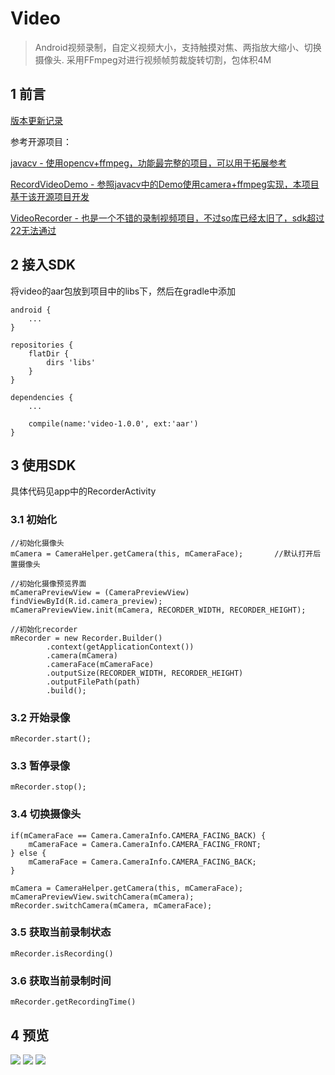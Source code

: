 # Video

> Android视频录制，自定义视频大小，支持触摸对焦、两指放大缩小、切换摄像头. 采用FFmpeg对进行视频帧剪裁旋转切割，包体积4M


## 1 前言

[版本更新记录](https://gitlab.oneitfarm.com/idg-public/VideoAndroid/tags)

参考开源项目：

[javacv - 使用opencv+ffmpeg，功能最完整的项目，可以用于拓展参考](https://github.com/bytedeco/javacv)

[RecordVideoDemo - 参照javacv中的Demo使用camera+ffmpeg实现，本项目基于该开源项目开发](https://github.com/szitguy/RecordVideoDemo)

[VideoRecorder - 也是一个不错的录制视频项目，不过so库已经太旧了，sdk超过22无法通过](https://github.com/qdrzwd/VideoRecorder)

## 2 接入SDK

将video的aar包放到项目中的libs下，然后在gradle中添加

```
android {
    ...
}

repositories {
    flatDir {
        dirs 'libs'
    }
}

dependencies {
    ...

    compile(name:'video-1.0.0', ext:'aar')
}

```

## 3 使用SDK

具体代码见app中的RecorderActivity

### 3.1 初始化

```
//初始化摄像头
mCamera = CameraHelper.getCamera(this, mCameraFace);       //默认打开后置摄像头

//初始化摄像预览界面
mCameraPreviewView = (CameraPreviewView) findViewById(R.id.camera_preview);
mCameraPreviewView.init(mCamera, RECORDER_WIDTH, RECORDER_HEIGHT);

//初始化recorder
mRecorder = new Recorder.Builder()
        .context(getApplicationContext())
        .camera(mCamera)
        .cameraFace(mCameraFace)
        .outputSize(RECORDER_WIDTH, RECORDER_HEIGHT)
        .outputFilePath(path)
        .build();
```

### 3.2 开始录像

```
mRecorder.start();
```

### 3.3 暂停录像

```
mRecorder.stop();
```

### 3.4 切换摄像头

```
if(mCameraFace == Camera.CameraInfo.CAMERA_FACING_BACK) {
    mCameraFace = Camera.CameraInfo.CAMERA_FACING_FRONT;
} else {
    mCameraFace = Camera.CameraInfo.CAMERA_FACING_BACK;
}

mCamera = CameraHelper.getCamera(this, mCameraFace);
mCameraPreviewView.switchCamera(mCamera);
mRecorder.switchCamera(mCamera, mCameraFace);
```

### 3.5 获取当前录制状态

```
mRecorder.isRecording()
```

### 3.6 获取当前录制时间

```
mRecorder.getRecordingTime()
```

## 4 预览

![](https://gitlab.oneitfarm.com/idg-public/VideoAndroid/raw/master/preview/1.jpg)
![](https://gitlab.oneitfarm.com/idg-public/VideoAndroid/raw/master/preview/2.jpg)
![](https://gitlab.oneitfarm.com/idg-public/VideoAndroid/raw/master/preview/3.jpg)


